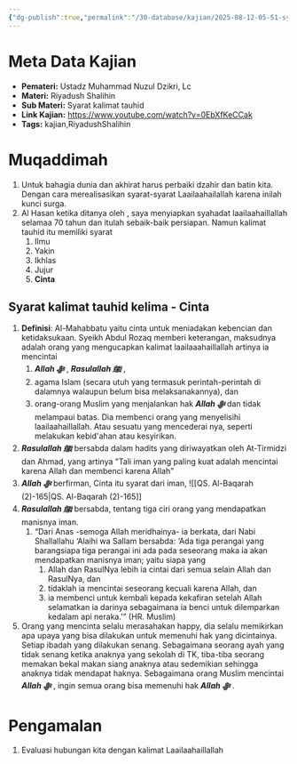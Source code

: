 ```yaml
---
{"dg-publish":true,"permalink":"/30-database/kajian/2025-08-12-05-51-syarat-kalimat-tauhid-kelima/","tags":["kajian","RiyadushShalihin"]}
---
```


  

# Meta Data Kajian 
<div><ul class="dataview list-view-ul"><li><span><strong>Pemateri:</strong> Ustadz Muhammad Nuzul Dzikri, Lc</span></li><li><span><strong>Materi:</strong> Riyadush Shalihin</span></li><li><span><strong>Sub Materi:</strong> Syarat kalimat tauhid</span></li><li><span><strong>Link Kajian:</strong> <a rel="noopener nofollow" class="external-link" href="https://www.youtube.com/watch?v=0EbXfKeCCak" target="_blank">https://www.youtube.com/watch?v=0EbXfKeCCak</a></span></li><li><span><strong>Tags:</strong> kajian,RiyadushShalihin</span></li></ul></div>

# Muqaddimah
1. Untuk bahagia dunia dan akhirat harus perbaiki dzahir dan batin kita. Dengan cara merealisasikan syarat-syarat Laailaahailallah karena inilah kunci surga.
2. Al Hasan ketika ditanya oleh , saya menyiapkan syahadat laailaahaillallah selamaa 70 tahun dan itulah sebaik-baik persiapan. Namun kalimat tauhid itu memiliki syarat
	1. Ilmu
	2. Yakin
	3. Ikhlas
	4. Jujur
	5. **Cinta**

## Syarat kalimat tauhid kelima - Cinta
1. **Definisi**: Al-Mahabbatu yaitu cinta untuk meniadakan kebencian dan ketidaksukaan. Syeikh Abdul Rozaq memberi keterangan, maksudnya adalah orang yang mengucapkan kalimat laailaaahaillallah artinya ia mencintai
	1.  ***Allah ﷻ*** , ***Rasulallah ﷺ***  , 
	2. agama Islam (secara utuh yang termasuk perintah-perintah di dalamnya walaupun belum bisa melaksanakannya), dan 
	3. orang-orang Muslim yang menjalankan hak ***Allah ﷻ*** dan tidak melampaui batas. 
		Dia membenci orang yang menyelisihi laailaahaillallah. Atau sesuatu yang mencederai nya, seperti melakukan kebid'ahan atau kesyirikan.
2. ***Rasulallah ﷺ***  bersabda dalam hadits yang diriwayatkan oleh At-Tirmidzi dan Ahmad, yang artinya "Tali iman yang paling kuat adalah mencintai karena Allah dan membenci karena Allah"
3. ***Allah ﷻ*** berfirman, Cinta itu syarat dari iman, ![[QS. Al-Baqarah (2)-165\|QS. Al-Baqarah (2)-165]]
4. ***Rasulallah ﷺ***  bersabda, tentang tiga ciri orang yang mendapatkan manisnya iman. 
	1. “Dari Anas -semoga Allah meridhainya- ia berkata, dari Nabi Shallallahu ‘Alaihi wa Sallam bersabda: ‘Ada tiga perangai yang barangsiapa tiga perangai ini ada pada seseorang maka ia akan mendapatkan manisnya iman; yaitu siapa yang 
		1. Allah dan RasulNya lebih ia cintai dari semua selain Allah dan RasulNya, dan 
		2. tidaklah ia mencintai seseorang kecuali karena Allah, dan 
		3. ia membenci untuk kembali kepada kekafiran setelah Allah selamatkan ia darinya sebagaimana ia benci untuk dilemparkan kedalam api neraka.'” (HR. Muslim) 
5. Orang yang mencinta selalu merasahakan happy, dia selalu memikirkan apa upaya yang bisa dilakukan untuk memenuhi hak yang dicintainya. Setiap ibadah yang dilakukan senang. Sebagaimana seorang ayah yang tidak senang ketika anaknya yang sekolah di TK, tiba-tiba seorang memakan bekal makan siang anaknya atau sedemikian sehingga anaknya tidak mendapat haknya. Sebagaimana orang Muslim mencintai ***Allah ﷻ*** , ingin semua orang bisa memenuhi hak ***Allah ﷻ*** . 

# Pengamalan
1. Evaluasi hubungan kita dengan kalimat Laailaahaillallah
 
 

